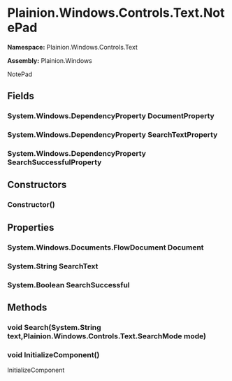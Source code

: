 
# Plainion.Windows.Controls.Text.NotePad

**Namespace:** Plainion.Windows.Controls.Text

**Assembly:** Plainion.Windows

NotePad


## Fields

### System.Windows.DependencyProperty DocumentProperty

### System.Windows.DependencyProperty SearchTextProperty

### System.Windows.DependencyProperty SearchSuccessfulProperty


## Constructors

### Constructor()


## Properties

### System.Windows.Documents.FlowDocument Document

### System.String SearchText

### System.Boolean SearchSuccessful


## Methods

### void Search(System.String text,Plainion.Windows.Controls.Text.SearchMode mode)

### void InitializeComponent()

InitializeComponent
